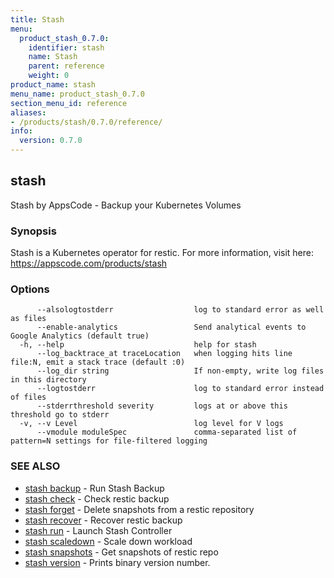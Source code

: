 ```yaml
---
title: Stash
menu:
  product_stash_0.7.0:
    identifier: stash
    name: Stash
    parent: reference
    weight: 0
product_name: stash
menu_name: product_stash_0.7.0
section_menu_id: reference
aliases:
- /products/stash/0.7.0/reference/
info:
  version: 0.7.0
---
```


## stash

Stash by AppsCode - Backup your Kubernetes Volumes

### Synopsis

Stash is a Kubernetes operator for restic. For more information, visit here: https://appscode.com/products/stash

### Options

```
      --alsologtostderr                  log to standard error as well as files
      --enable-analytics                 Send analytical events to Google Analytics (default true)
  -h, --help                             help for stash
      --log_backtrace_at traceLocation   when logging hits line file:N, emit a stack trace (default :0)
      --log_dir string                   If non-empty, write log files in this directory
      --logtostderr                      log to standard error instead of files
      --stderrthreshold severity         logs at or above this threshold go to stderr
  -v, --v Level                          log level for V logs
      --vmodule moduleSpec               comma-separated list of pattern=N settings for file-filtered logging
```

### SEE ALSO

* [stash backup](/products/stash/0.7.0/reference/stash_backup)	 - Run Stash Backup
* [stash check](/products/stash/0.7.0/reference/stash_check)	 - Check restic backup
* [stash forget](/products/stash/0.7.0/reference/stash_forget)	 - Delete snapshots from a restic repository
* [stash recover](/products/stash/0.7.0/reference/stash_recover)	 - Recover restic backup
* [stash run](/products/stash/0.7.0/reference/stash_run)	 - Launch Stash Controller
* [stash scaledown](/products/stash/0.7.0/reference/stash_scaledown)	 - Scale down workload
* [stash snapshots](/products/stash/0.7.0/reference/stash_snapshots)	 - Get snapshots of restic repo
* [stash version](/products/stash/0.7.0/reference/stash_version)	 - Prints binary version number.

